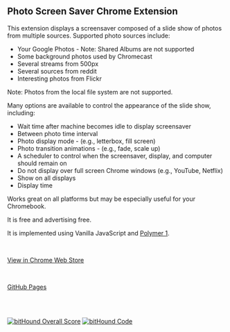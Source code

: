 ## Photo Screen Saver Chrome Extension

This extension displays a screensaver composed of a slide show of photos from multiple sources. Supported photo sources include:

* Your Google Photos - Note: Shared Albums are not supported
* Some background photos used by Chromecast
* Several streams from 500px
* Several sources from reddit
* Interesting photos from Flickr

Note: Photos from the local file system are not supported.

Many options are available to control the appearance of the slide show, including:

* Wait time after machine becomes idle to display screensaver
* Between photo time interval
* Photo display mode - (e.g., letterbox, fill screen)
* Photo transition animations - (e.g., fade, scale up)
* A scheduler to control when the screensaver, display, and computer should remain on
* Do not display over full screen Chrome windows (e.g., YouTube, Netflix)
* Show on all displays
* Display time

Works great on all platforms but may be especially useful for your Chromebook.

It is free and advertising free.

It is implemented using Vanilla JavaScript and [Polymer 1](https://www.polymer-project.org/1.0/start/).

<br />

[View in Chrome Web Store](https://chrome.google.com/webstore/detail/kohpcmlfdjfdggcjmjhhbcbankgmppgc)

<br />

[GitHub Pages](https://opus1269.github.io/photo-screen-saver/)

<br /><br />

[![bitHound Overall Score](https://www.bithound.io/github/opus1269/photo-screen-saver/badges/score.svg)](https://www.bithound.io/github/opus1269/photo-screen-saver)
[![bitHound Code](https://www.bithound.io/github/opus1269/photo-screen-saver/badges/code.svg)](https://www.bithound.io/github/opus1269/photo-screen-saver)
